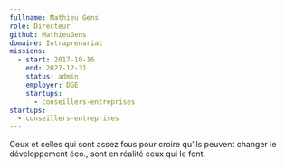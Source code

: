 ```yaml
---
fullname: Mathieu Gens
role: Directeur
github: MathieuGens
domaine: Intraprenariat
missions:
  - start: 2017-10-16
    end: 2027-12-31
    status: admin
    employer: DGE
    startups:
      - conseillers-entreprises
startups:
  - conseillers-entreprises
---
```

Ceux et celles qui sont assez fous pour croire qu’ils peuvent changer le développement éco., sont en réalité ceux qui le font.